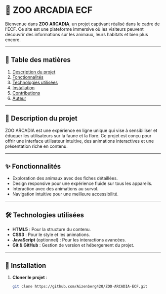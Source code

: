 # 🐾 ZOO ARCADIA ECF

Bienvenue dans **ZOO ARCADIA**, un projet captivant réalisé dans le cadre de l'ECF. Ce site est une plateforme immersive où les visiteurs peuvent découvrir des informations sur les animaux, leurs habitats et bien plus encore.

---

## 📖 Table des matières
1. [Description du projet](#description-du-projet)
2. [Fonctionnalités](#fonctionnalités)
3. [Technologies utilisées](#technologies-utilisées)
4. [Installation](#installation)
5. [Contributions](#contributions)
6. [Auteur](#auteur)

---

## 📜 Description du projet

ZOO ARCADIA est une expérience en ligne unique qui vise à sensibiliser et éduquer les utilisateurs sur la faune et la flore. Ce projet est conçu pour offrir une interface utilisateur intuitive, des animations interactives et une présentation riche en contenu.

---

## ✨ Fonctionnalités

- Exploration des animaux avec des fiches détaillées.
- Design responsive pour une expérience fluide sur tous les appareils.
- Interaction avec des animations au survol.
- Navigation intuitive pour une meilleure accessibilité.

---

## 🛠️ Technologies utilisées

- **HTML5** : Pour la structure du contenu.
- **CSS3** : Pour le style et les animations.
- **JavaScript** (optionnel) : Pour les interactions avancées.
- **Git & GitHub** : Gestion de version et hébergement du projet.

---

## 🚀 Installation

1. **Cloner le projet** :
   ```bash
   git clone https://github.com/Aizenberg420/ZOO-ARCADIA-ECF.git
